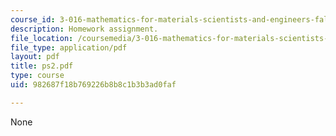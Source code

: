 ```yaml
---
course_id: 3-016-mathematics-for-materials-scientists-and-engineers-fall-2005
description: Homework assignment.
file_location: /coursemedia/3-016-mathematics-for-materials-scientists-and-engineers-fall-2005/982687f18b769226b8b8c1b3b3ad0faf_ps2.pdf
file_type: application/pdf
layout: pdf
title: ps2.pdf
type: course
uid: 982687f18b769226b8b8c1b3b3ad0faf

---
```

None